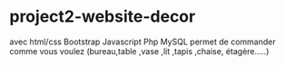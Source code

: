 # project2-website-decor
avec html/css Bootstrap Javascript Php MySQL permet de commander comme vous voulez (bureau,table ,vase ,lit ,tapis ,chaise, étagère.....)
